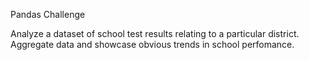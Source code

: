 Pandas Challenge

Analyze a dataset of school test results relating to a particular district. Aggregate data and showcase obvious trends in school perfomance.
